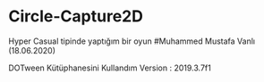 # Circle-Capture2D
Hyper Casual tipinde yaptığım bir oyun #Muhammed Mustafa Vanlı (18.06.2020)

DOTween Kütüphanesini Kullandım
Version : 2019.3.7f1

